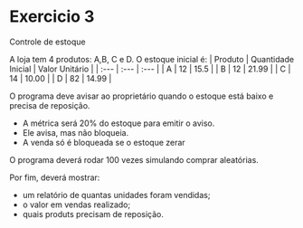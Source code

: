 # Exercicio 3
Controle de estoque

A loja tem 4 produtos: A,B, C e D. O estoque inicial é:
| Produto | Quantidade Inicial | Valor Unitário |
| :--- | :--- | :--- |
| A | 12 | 15.5 |
| B | 12 | 21.99 |
| C | 14 | 10.00 |
| D | 82 | 14.99 |

O programa deve avisar ao proprietário quando o estoque está baixo e precisa de reposição. 
- A métrica será 20% do estoque para emitir o aviso.
- Ele avisa, mas não bloqueia.
- A venda só é bloqueada se o estoque zerar

O programa deverá rodar 100 vezes simulando comprar aleatórias.

Por fim, deverá mostrar:
- um relatório de quantas unidades foram vendidas;
- o valor em vendas realizado;
- quais produts precisam de reposição.

